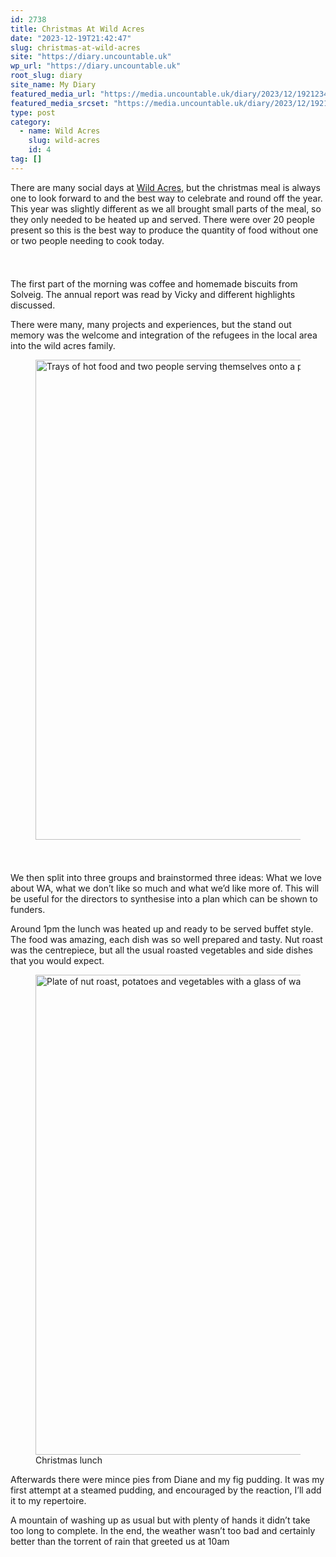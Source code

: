 ```yaml
---
id: 2738
title: Christmas At Wild Acres
date: "2023-12-19T21:42:47"
slug: christmas-at-wild-acres
site: "https://diary.uncountable.uk"
wp_url: "https://diary.uncountable.uk"
root_slug: diary
site_name: My Diary
featured_media_url: "https://media.uncountable.uk/diary/2023/12/19212348/IMG20231219142426.webp"
featured_media_srcset: "https://media.uncountable.uk/diary/2023/12/19212348/IMG20231219142426-300x157.webp 300w, https://media.uncountable.uk/diary/2023/12/19212348/IMG20231219142426-1024x537.webp 1024w, https://media.uncountable.uk/diary/2023/12/19212348/IMG20231219142426-150x150.webp 150w, https://media.uncountable.uk/diary/2023/12/19212348/IMG20231219142426-640x335.webp 640w, https://media.uncountable.uk/diary/2023/12/19212348/IMG20231219142426.webp 2000w"
type: post
category:
  - name: Wild Acres
    slug: wild-acres
    id: 4
tag: []
---
```



<p>There are many social days at <a href="https://wildacres.org.uk/">Wild Acres</a>, but the christmas meal is always one to look forward to and the best way to celebrate and round off the year.  This year was slightly different as we all brought small parts of the meal, so they only needed to be heated up and served.  There were over 20 people present so this is the best way to produce the quantity of food without one or two people needing to cook today.</p>


<style>.kb-row-layout-id2738_d493fd-4c > .kt-row-column-wrap{align-content:start;}:where(.kb-row-layout-id2738_d493fd-4c > .kt-row-column-wrap) > .wp-block-kadence-column{justify-content:start;}.kb-row-layout-id2738_d493fd-4c > .kt-row-column-wrap{column-gap:var(--global-kb-gap-md, 2rem);row-gap:var(--global-kb-gap-md, 2rem);padding-top:var(--global-kb-spacing-sm, 1.5rem);padding-bottom:var(--global-kb-spacing-sm, 1.5rem);grid-template-columns:repeat(2, minmax(0, 1fr));}.kb-row-layout-id2738_d493fd-4c > .kt-row-layout-overlay{opacity:0.30;}@media all and (max-width: 1024px){.kb-row-layout-id2738_d493fd-4c > .kt-row-column-wrap{grid-template-columns:repeat(2, minmax(0, 1fr));}}@media all and (max-width: 767px){.kb-row-layout-id2738_d493fd-4c > .kt-row-column-wrap{grid-template-columns:minmax(0, 1fr);}.kb-row-layout-id2738_d493fd-4c > .kt-row-column-wrap > .wp-block-kadence-column:nth-of-type(1){order:2;}.kb-row-layout-id2738_d493fd-4c > .kt-row-column-wrap > .wp-block-kadence-column:nth-of-type(2){order:1;}.kb-row-layout-id2738_d493fd-4c > .kt-row-column-wrap > .wp-block-kadence-column:nth-of-type(3){order:12;}.kb-row-layout-id2738_d493fd-4c > .kt-row-column-wrap > .wp-block-kadence-column:nth-of-type(4){order:11;}.kb-row-layout-id2738_d493fd-4c > .kt-row-column-wrap > .wp-block-kadence-column:nth-of-type(5){order:22;}.kb-row-layout-id2738_d493fd-4c > .kt-row-column-wrap > .wp-block-kadence-column:nth-of-type(6){order:21;}.kb-row-layout-id2738_d493fd-4c > .kt-row-column-wrap > .wp-block-kadence-column:nth-of-type(7){order:32;}.kb-row-layout-id2738_d493fd-4c > .kt-row-column-wrap > .wp-block-kadence-column:nth-of-type(8){order:31;}}</style><div class="kb-row-layout-wrap kb-row-layout-id2738_d493fd-4c alignnone wp-block-kadence-rowlayout"><div class="kt-row-column-wrap kt-has-2-columns kt-row-layout-equal kt-tab-layout-inherit kt-mobile-layout-row kt-row-valign-top">
<style>.kadence-column2738_21a857-05 > .kt-inside-inner-col,.kadence-column2738_21a857-05 > .kt-inside-inner-col:before{border-top-left-radius:0px;border-top-right-radius:0px;border-bottom-right-radius:0px;border-bottom-left-radius:0px;}.kadence-column2738_21a857-05 > .kt-inside-inner-col{column-gap:var(--global-kb-gap-sm, 1rem);}.kadence-column2738_21a857-05 > .kt-inside-inner-col{flex-direction:column;}.kadence-column2738_21a857-05 > .kt-inside-inner-col > .aligncenter{width:100%;}.kadence-column2738_21a857-05 > .kt-inside-inner-col:before{opacity:0.3;}.kadence-column2738_21a857-05{position:relative;}@media all and (max-width: 1024px){.kadence-column2738_21a857-05 > .kt-inside-inner-col{flex-direction:column;justify-content:center;}}@media all and (max-width: 767px){.kadence-column2738_21a857-05 > .kt-inside-inner-col{flex-direction:column;justify-content:center;}}</style>
<div class="wp-block-kadence-column kadence-column2738_21a857-05"><div class="kt-inside-inner-col">
<p>The first part of the morning was coffee and homemade biscuits from Solveig.  The annual report was read by Vicky and different highlights discussed.</p>



<p>There were many, many projects and experiences, but the stand out memory was the welcome and integration of the refugees in the local area into the wild acres family.</p>
</div></div>


<style>.kadence-column2738_bcfbe7-18 > .kt-inside-inner-col,.kadence-column2738_bcfbe7-18 > .kt-inside-inner-col:before{border-top-left-radius:0px;border-top-right-radius:0px;border-bottom-right-radius:0px;border-bottom-left-radius:0px;}.kadence-column2738_bcfbe7-18 > .kt-inside-inner-col{column-gap:var(--global-kb-gap-sm, 1rem);}.kadence-column2738_bcfbe7-18 > .kt-inside-inner-col{flex-direction:column;}.kadence-column2738_bcfbe7-18 > .kt-inside-inner-col > .aligncenter{width:100%;}.kadence-column2738_bcfbe7-18 > .kt-inside-inner-col:before{opacity:0.3;}.kadence-column2738_bcfbe7-18{position:relative;}@media all and (max-width: 1024px){.kadence-column2738_bcfbe7-18 > .kt-inside-inner-col{flex-direction:column;justify-content:center;}}@media all and (max-width: 767px){.kadence-column2738_bcfbe7-18 > .kt-inside-inner-col{flex-direction:column;justify-content:center;}}</style>
<div class="wp-block-kadence-column kadence-column2738_bcfbe7-18"><div class="kt-inside-inner-col">
<figure class="wp-block-image size-large"><img loading="lazy" decoding="async" width="1024" height="768" src="https://media.uncountable.uk/diary/2023/12/19212347/IMG20231219130827-1024x768.webp" alt="Trays of hot food and two people serving themselves onto a plate" class="wp-image-2739" srcset="https://media.uncountable.uk/diary/2023/12/19212347/IMG20231219130827-1024x768.webp 1024w, https://media.uncountable.uk/diary/2023/12/19212347/IMG20231219130827-300x225.webp 300w, https://media.uncountable.uk/diary/2023/12/19212347/IMG20231219130827-640x480.webp 640w, https://media.uncountable.uk/diary/2023/12/19212347/IMG20231219130827.webp 2000w" sizes="auto, (max-width: 1024px) 100vw, 1024px" /></figure>
</div></div>

</div></div>


<p>We then split into three groups and brainstormed three ideas:  What we love about WA, what we don&#8217;t like so much and what we&#8217;d like more of.  This will be useful for the directors to synthesise into a plan which can be shown to funders.</p>



<p>Around 1pm the lunch was heated up and ready to be served buffet style.  The food was amazing, each dish was so well prepared and tasty.  Nut roast was the centrepiece, but all the usual roasted vegetables and side dishes that you would expect.  </p>



<figure class="wp-block-image size-large"><img loading="lazy" decoding="async" width="1024" height="768" src="https://media.uncountable.uk/diary/2023/12/19212349/IMG20231219131004-1024x768.webp" alt="Plate of nut roast, potatoes and vegetables with a glass of water and cider bottle in the background" class="wp-image-2741" srcset="https://media.uncountable.uk/diary/2023/12/19212349/IMG20231219131004-1024x768.webp 1024w, https://media.uncountable.uk/diary/2023/12/19212349/IMG20231219131004-300x225.webp 300w, https://media.uncountable.uk/diary/2023/12/19212349/IMG20231219131004-640x480.webp 640w, https://media.uncountable.uk/diary/2023/12/19212349/IMG20231219131004.webp 2000w" sizes="auto, (max-width: 1024px) 100vw, 1024px" /><figcaption class="wp-element-caption">Christmas lunch</figcaption></figure>



<p>Afterwards there were mince pies from Diane and my fig pudding.  It was my first attempt at a steamed pudding, and encouraged by the reaction, I&#8217;ll add it to my repertoire.</p>



<p>A mountain of washing up as usual but with plenty of hands it didn&#8217;t take too long to complete.  In the end, the weather wasn&#8217;t too bad and certainly better than the torrent of rain that greeted us at 10am</p>
